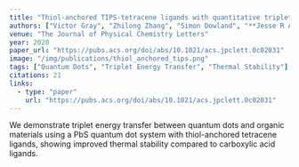 ```yaml
---
title: "Thiol-anchored TIPS-tetracene ligands with quantitative triplet energy transfer to PbS quantum dots and improved thermal stability"
authors: ["Victor Gray", "Zhilong Zhang", "Simon Dowland", "**Jesse R Allardice**", "Antonios M Alvertis", "James Xiao", "Neil C Greenham", "John E Anthony", "Akshay Rao"]
venue: "The Journal of Physical Chemistry Letters"
year: 2020
paper_url: "https://pubs.acs.org/doi/abs/10.1021/acs.jpclett.0c02031"
image: "/img/publications/thiol_anchored_tips.png"
tags: ["Quantum Dots", "Triplet Energy Transfer", "Thermal Stability"]
citations: 21
links:
  - type: "paper"
    url: "https://pubs.acs.org/doi/abs/10.1021/acs.jpclett.0c02031"
---
```


We demonstrate triplet energy transfer between quantum dots and organic materials using a PbS quantum dot system with thiol-anchored tetracene ligands, showing improved thermal stability compared to carboxylic acid ligands.